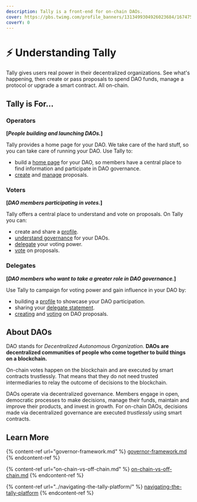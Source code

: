 ```yaml
---
description: Tally is a front-end for on-chain DAOs.
cover: https://pbs.twimg.com/profile_banners/1313499304926023684/1674757184/1500x500
coverY: 0
---
```


# ⚡ Understanding Tally

Tally gives users real power in their decentralized organizations. See what's happening, then create or pass proposals to spend DAO funds, manage a protocol or upgrade a smart contract. All on-chain.

## Tally is For...

### Operators

**\[**_**People building and launching DAOs.**_**]**

Tally provides a home page for your DAO. We take care of the hard stuff, so you can take care of running your DAO. Use Tally to:

* build a [home page](../navigating-the-tally-platform/dao-page.md) for your DAO, so members have a central place to find information and participate in DAO governance.
* [create](../proposals/creating-proposals.md) and [manage](../proposals/managing-proposals.md) proposals.

### Voters

**\[**_**DAO members participating in votes.**_**]**

Tally offers a central place to understand and vote on proposals. On Tally you can:

* create and share a [profile](../navigating-the-tally-platform/tally-profile.md).
* [understand governance](../navigating-the-tally-platform/dao-page.md) for your DAOs.
* [delegate](../proposals/delegating-voting-power.md) your voting power.
* [vote](../proposals/voting-on-proposals.md) on proposals.

### Delegates

**\[**_**DAO members who want to take a greater role in DAO governance.**_**]**

Use Tally to campaign for voting power and gain influence in your DAO by:

* building a [profile](../navigating-the-tally-platform/tally-profile.md) to showcase your DAO participation.
* sharing your [delegate statement](../navigating-the-tally-platform/delegates-page.md).
* [creating](../proposals/creating-proposals.md) and [voting](../proposals/voting-on-proposals.md) on DAO proposals.

## About DAOs

DAO stands for _Decentralized Autonomous Organization_. **DAOs are decentralized communities of people who come together to build things on a blockchain.**

On-chain votes happen on the blockchain and are executed by smart contracts trustlessly. That means that they do not need trusted intermediaries to relay the outcome of decisions to the blockchain.

DAOs operate via decentralized governance. Members engage in open, democratic processes to make decisions, manage their funds, maintain and improve their products, and invest in growth. For on-chain DAOs, decisions made via decentralized governance are executed _trustlessly_ using smart contracts.

## Learn More

{% content-ref url="governor-framework.md" %}
[governor-framework.md](governor-framework.md)
{% endcontent-ref %}

{% content-ref url="on-chain-vs-off-chain.md" %}
[on-chain-vs-off-chain.md](on-chain-vs-off-chain.md)
{% endcontent-ref %}

{% content-ref url="../navigating-the-tally-platform/" %}
[navigating-the-tally-platform](../navigating-the-tally-platform/)
{% endcontent-ref %}

